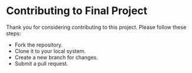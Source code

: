 # Contributing to Final Project
Thank you for considering contributing to this project. Please follow these steps:

- Fork the repository.
- Clone it to your local system.
- Create a new branch for changes.
- Submit a pull request.
